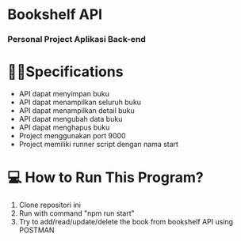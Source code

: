 # Bookshelf API
### Personal Project Aplikasi Back-end

# 👨‍💻Specifications
- API dapat menyimpan buku
- API dapat menampilkan seluruh buku
- API dapat menampilkan detail buku
- API dapat mengubah data buku
- API dapat menghapus buku
- Project menggunakan port 9000
- Project memiliki runner script dengan nama start

# 💻 How to Run This Program?
1. Clone repositori ini
2. Run with command "npm run start"
3. Try to add/read/update/delete the book from bookshelf API using POSTMAN
